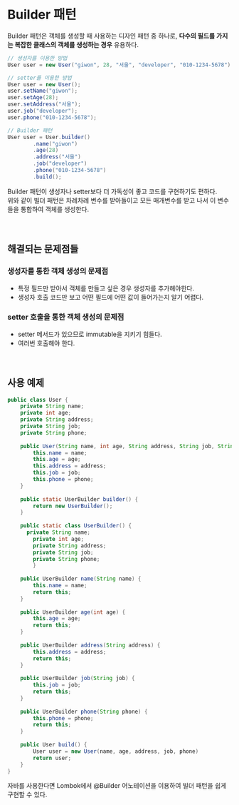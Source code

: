 # Builder 패턴
Builder 패턴은 객체를 생성할 때 사용하는 디자인 패턴 중 하나로, **다수의 필드를 가지는 복잡한 클래스의 객체를 생성하는 경우** 유용하다.
```java
// 생성자를 이용한 방법
User user = new User("giwon", 28, "서울", "developer", "010-1234-5678");

// setter를 이용한 방법
User user = new User();
user.setName("giwon");
user.setAge(28);
user.setAddress("서울");
user.job("developer");
user.phone("010-1234-5678");
```

```java
// Builder 패턴
User user = User.builder()
		.name("giwon")
		.age(28)
		.address("서울")
		.job("developer")
		.phone("010-1234-5678")
		.build();
```

Builder 패턴이 생성자나 setter보다 더 가독성이 좋고 코드를 구현하기도 편하다.  
위와 같이 빌더 패턴은 차례차례 변수를 받아들이고 모든 매개변수를 받고 나서 이 변수들을 통합하여 객체를 생성한다.
<br><br><br>

## 해결되는 문제점들


### 생성자를 통한 객체 생성의 문제점

- 특정 필드만 받아서 객체를 만들고 싶은 경우 생성자를 추가해야한다.
- 생성자 호출 코드만 보고 어떤 필드에 어떤 값이 들어가는지 알기 어렵다.

### setter 호출을 통한 객체 생성의 문제점

- setter 메서드가 있으므로 immutable을 지키기 힘들다.
- 여러번 호출해야 한다.
<br><br><br>

## 사용 예제

```java
public class User {
    private String name;
    private int age;
    private String address;
    private String job;
    private String phone;
	
    public User(String name, int age, String address, String job, String phone) {
        this.name = name;
        this.age = age;
        this.address = address;
        this.job = job;
        this.phone = phone;
    }
    
    public static UserBuilder builder() {
    	return new UserBuilder();
    }
    
    public static class UserBuilder() {
      private String name;
    	private int age;
    	private String address;
    	private String job;
    	private String phone;
		}
        
    public UserBuilder name(String name) {
        this.name = name;
        return this;
    }
    
    public UserBuilder age(int age) {
        this.age = age;
        return this;
    }
    
    public UserBuilder address(String address) {
        this.address = address;
        return this;
    }
    
    public UserBuilder job(String job) {
        this.job = job;
        return this;
    }
    
    public UserBuilder phone(String phone) {
        this.phone = phone;
        return this;
    }
    
    public User build() {
        User user = new User(name, age, address, job, phone)
        return user;
    }
}
```

자바를 사용한다면 Lombok에서 @Builder 어노테이션을 이용하여 빌더 패턴을 쉽게 구현할 수 있다.
